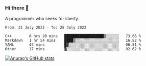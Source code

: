 ### Hi there 👋

<!--
**shejialuo/shejialuo** is a ✨ _special_ ✨ repository because its `README.md` (this file) appears on your GitHub profile.

Here are some ideas to get you started:

- 🔭 I’m currently working on ...
- 🌱 I’m currently learning ...
- 👯 I’m looking to collaborate on ...
- 🤔 I’m looking for help with ...
- 💬 Ask me about ...
- 📫 How to reach me: ...
- 😄 Pronouns: ...
- ⚡ Fun fact: ...
-->

A programmer who seeks for liberty.

<!--START_SECTION:waka-->

```text
From: 21 July 2022 - To: 28 July 2022

C++        8 hrs 20 mins   ██████████████████▒░░░░░░   73.66 %
Markdown   1 hr 54 mins    ████▒░░░░░░░░░░░░░░░░░░░░   16.82 %
YAML       44 mins         █▓░░░░░░░░░░░░░░░░░░░░░░░   06.51 %
Other      17 mins         ▓░░░░░░░░░░░░░░░░░░░░░░░░   02.62 %
```

<!--END_SECTION:waka-->

[![Anurag's GitHub stats](https://github-readme-stats.vercel.app/api?username=shejialuo&show_icons=true&theme=dracula)](https://github.com/anuraghazra/github-readme-stats)
